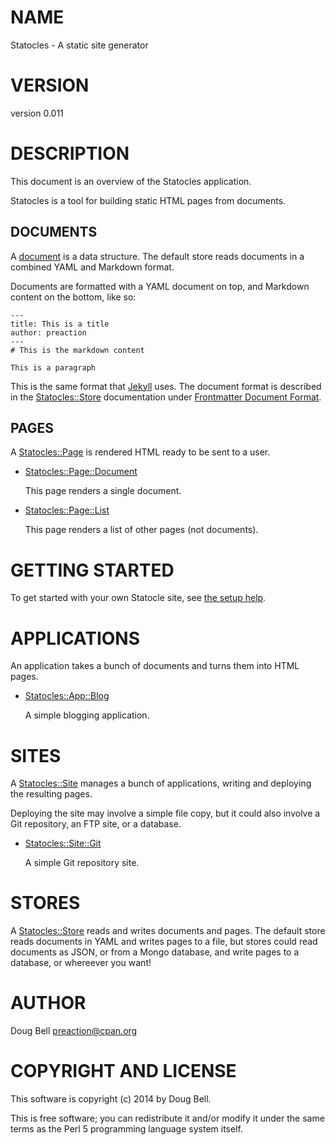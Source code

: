 # NAME

Statocles - A static site generator

# VERSION

version 0.011

# DESCRIPTION

This document is an overview of the Statocles application.

Statocles is a tool for building static HTML pages from documents.

## DOCUMENTS

A [document](https://metacpan.org/pod/Statocles::Document) is a data structure. The default store reads documents in a combined
YAML and Markdown format.

Documents are formatted with a YAML document on top, and Markdown content
on the bottom, like so:

    ---
    title: This is a title
    author: preaction
    ---
    # This is the markdown content
    
    This is a paragraph

This is the same format that [Jekyll](http://jekyllrb.com) uses. The document
format is described in the [Statocles::Store](https://metacpan.org/pod/Statocles::Store) documentation under
[Frontmatter Document Format](https://metacpan.org/pod/Statocles::Store#Frontmatter-Document-Format).

## PAGES

A [Statocles::Page](https://metacpan.org/pod/Statocles::Page) is rendered HTML ready to be sent to a user.

- [Statocles::Page::Document](https://metacpan.org/pod/Statocles::Page::Document)

    This page renders a single document.

- [Statocles::Page::List](https://metacpan.org/pod/Statocles::Page::List)

    This page renders a list of other pages (not documents).

# GETTING STARTED

To get started with your own Statocle site, see
[the setup help](https://metacpan.org/pod/Statocles::Help::Setup).

# APPLICATIONS

An application takes a bunch of documents and turns them into HTML pages.

- [Statocles::App::Blog](https://metacpan.org/pod/Statocles::App::Blog)

    A simple blogging application.

# SITES

A [Statocles::Site](https://metacpan.org/pod/Statocles::Site) manages a bunch of applications, writing and deploying the resulting
pages.

Deploying the site may involve a simple file copy, but it could also involve a
Git repository, an FTP site, or a database.

- [Statocles::Site::Git](https://metacpan.org/pod/Statocles::Site::Git)

    A simple Git repository site.

# STORES

A [Statocles::Store](https://metacpan.org/pod/Statocles::Store) reads and writes documents and pages. The default store
reads documents in YAML and writes pages to a file, but stores could read
documents as JSON, or from a Mongo database, and write pages to a database, or
whereever you want!

# AUTHOR

Doug Bell <preaction@cpan.org>

# COPYRIGHT AND LICENSE

This software is copyright (c) 2014 by Doug Bell.

This is free software; you can redistribute it and/or modify it under
the same terms as the Perl 5 programming language system itself.
